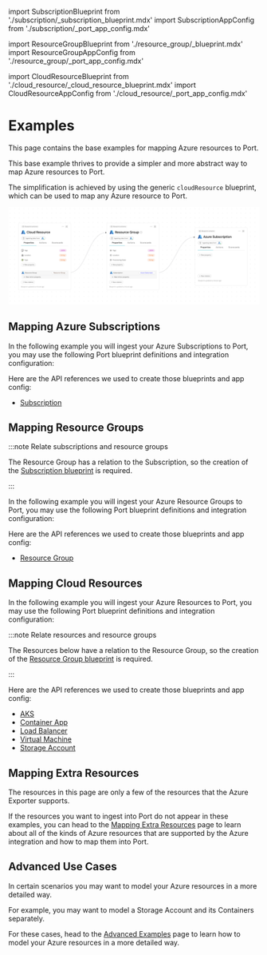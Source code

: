 import SubscriptionBlueprint from './subscription/\_subscription_blueprint.mdx'
import SubscriptionAppConfig from './subscription/\_port_app_config.mdx'

import ResourceGroupBlueprint from './resource_group/\_blueprint.mdx'
import ResourceGroupAppConfig from './resource_group/\_port_app_config.mdx'

import CloudResourceBlueprint from './cloud_resource/\_cloud_resource_blueprint.mdx'
import CloudResourceAppConfig from './cloud_resource/\_port_app_config.mdx'

# Examples

This page contains the base examples for mapping Azure resources to Port.

This base example thrives to provide a simpler and more abstract way to map Azure resources to Port.

The simplification is achieved by using the generic `cloudResource` blueprint, which can be used to map any Azure resource to Port. 

![Azure Basic Blueprints](../../../../../../static/img/build-your-software-catalog/sync-data-to-catalog/cloud-providers/azure/basic-examples-blueprints.png)

## Mapping Azure Subscriptions

In the following example you will ingest your Azure Subscriptions to Port, you may use the following Port blueprint definitions and integration configuration:

<SubscriptionBlueprint/>

<SubscriptionAppConfig/>

Here are the API references we used to create those blueprints and app config:

- [Subscription](https://docs.microsoft.com/en-us/rest/api/resources/subscriptions/list)

## Mapping Resource Groups

:::note Relate subscriptions and resource groups

The Resource Group has a relation to the Subscription, so the creation of the [Subscription blueprint](#mapping-azure-subscriptions) is required.

:::

In the following example you will ingest your Azure Resource Groups to Port, you may use the following Port blueprint definitions and integration configuration:

<ResourceGroupBlueprint/>

<ResourceGroupAppConfig/>

Here are the API references we used to create those blueprints and app config:

- [Resource Group](https://docs.microsoft.com/en-us/rest/api/resources/resourcegroups/list)


## Mapping Cloud Resources

In the following example you will ingest your Azure Resources to Port, you may use the following Port blueprint definitions and integration configuration:

:::note Relate resources and resource groups

The Resources below have a relation to the Resource Group, so the creation of the [Resource Group blueprint](#mapping-resource-groups) is required.

:::

<CloudResourceBlueprint/>

<CloudResourceAppConfig/>

Here are the API references we used to create those blueprints and app config:

- [AKS](https://learn.microsoft.com/en-us/rest/api/aks/managed-clusters/list?tabs=HTTP)
- [Container App](https://learn.microsoft.com/en-us/rest/api/containerapps/stable/container-apps/list-by-subscription?tabs=HTTP)
- [Load Balancer](https://learn.microsoft.com/en-us/rest/api/load-balancer/load-balancers/list-all?tabs=HTTP)
- [Virtual Machine](https://learn.microsoft.com/en-us/rest/api/compute/virtual-machines/list-all?tabs=HTTP)
- [Storage Account](https://docs.microsoft.com/en-us/rest/api/storagerp/storageaccounts/list)



## Mapping Extra Resources

The resources in this page are only a few of the resources that the Azure Exporter supports.


If the resources you want to ingest into Port do not appear in these examples, you can head to the [Mapping Extra Resources](./mapping_extra_resources.md) page to learn about all of the kinds of Azure resources that are supported by the Azure integration and how to map them into Port.

## Advanced Use Cases

In certain scenarios you may want to model your Azure resources in a more detailed way.

For example, you may want to model a Storage Account and its Containers separately.


For these cases, head to the [Advanced Examples](./advanced.md) page to learn how to model your Azure resources in a more detailed way.


